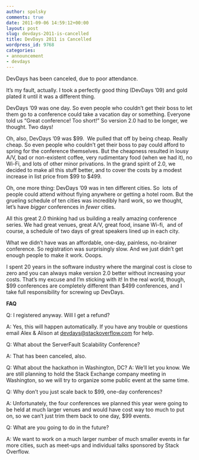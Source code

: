 ```yaml
---
author: spolsky
comments: true
date: 2011-09-06 14:59:12+00:00
layout: post
slug: devdays-2011-is-cancelled
title: DevDays 2011 is Cancelled
wordpress_id: 9768
categories:
- announcement
- devdays
---
```


DevDays has been canceled, due to poor attendance.

It’s my fault, actually. I took a perfectly good thing (DevDays ’09) and gold plated it until it was a different thing.

DevDays ’09 was one day. So even people who couldn’t get their boss to let them go to a conference could take a vacation day or something. Everyone told us “Great conference! Too short!” So version 2.0 had to be longer, we thought. Two days!

Oh, also, DevDays ’09 was $99.  We pulled that off by being cheap. Really cheap. So even people who couldn’t get their boss to pay could afford to spring for the conference themselves. But the cheapness resulted in lousy A/V, bad or non-existent coffee, very rudimentary food (when we had it), no Wi-Fi, and lots of other minor privations. In the grand spirit of 2.0, we decided to make all this stuff better, and to cover the costs by a modest increase in list price from $99 to $499.

Oh, one more thing: DevDays ’09 was in ten different cities. So  lots of people could attend without flying anywhere or getting a hotel room. But the grueling schedule of ten cities was incredibly hard work, so we thought, let’s have _bigger_ conferences in _fewer_ cities.

All this great 2.0 thinking had us building a really amazing conference series. We had great venues, great A/V, great food, insane Wi-fi,  and of course, a schedule of two days of great speakers lined up in each city.

What we didn’t have was an affordable, one-day, painless, no-brainer conference. So registration was surprisingly slow. And we just didn’t get enough people to make it work. Ooops.

I spent 20 years in the software industry where the marginal cost is close to zero and you can always make version 2.0 better without increasing your costs. That’s my excuse and I’m sticking with it! In the real world, though, $99 conferences are completely different than $499 conferences, and I take full responsibility for screwing up DevDays.



**FAQ**

Q: I registered anyway. Will I get a refund?

A: Yes, this will happen automatically. If you have any trouble or questions email Alex & Alison at [devdays@stackoverflow.com](mailto:devdays@stackoverflow.com) for help.



Q: What about the ServerFault Scalability Conference?

A: That has been canceled, also.



Q: What about the hackathon in Washington, DC?
A: We’ll let you know. We are still planning to hold the Stack Exchange company meeting in Washington, so we will try to organize some public event at the same time.



Q: Why don’t you just scale back to $99, one-day conferences?

A: Unfortunately, the four conferences we planned this year were going to be held at much larger venues and would have cost way too much to put on, so we can’t just trim them back to one day, $99 events.



Q: What are you going to do in the future?

A: We want to work on a much larger number of much smaller events in far more cities, such as meet-ups and individual talks sponsored by Stack Overflow.


